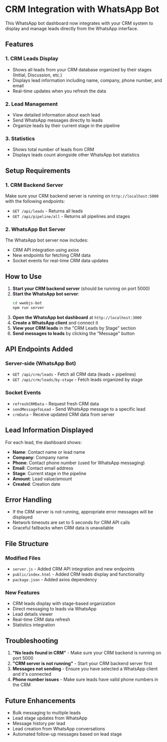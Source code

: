 # CRM Integration with WhatsApp Bot

This WhatsApp bot dashboard now integrates with your CRM system to display and manage leads directly from the WhatsApp interface.

## Features

### 1. CRM Leads Display
- Shows all leads from your CRM database organized by their stages (Initial, Discussion, etc.)
- Displays lead information including name, company, phone number, and email
- Real-time updates when you refresh the data

### 2. Lead Management
- View detailed information about each lead
- Send WhatsApp messages directly to leads
- Organize leads by their current stage in the pipeline

### 3. Statistics
- Shows total number of leads from CRM
- Displays leads count alongside other WhatsApp bot statistics

## Setup Requirements

### 1. CRM Backend Server
Make sure your CRM backend server is running on `http://localhost:5000` with the following endpoints:
- `GET /api/leads` - Returns all leads
- `GET /api/pipeline/all` - Returns all pipelines and stages

### 2. WhatsApp Bot Server
The WhatsApp bot server now includes:
- CRM API integration using axios
- New endpoints for fetching CRM data
- Socket events for real-time CRM data updates

## How to Use

1. **Start your CRM backend server** (should be running on port 5000)
2. **Start the WhatsApp bot server**:
   ```bash
   cd wwebjs-bot
   npm run server
   ```
3. **Open the WhatsApp bot dashboard** at `http://localhost:3000`
4. **Create a WhatsApp client** and connect it
5. **View your CRM leads** in the "CRM Leads by Stage" section
6. **Send messages to leads** by clicking the "Message" button

## API Endpoints Added

### Server-side (WhatsApp Bot)
- `GET /api/crm/leads` - Fetch all CRM data (leads + pipelines)
- `GET /api/crm/leads/by-stage` - Fetch leads organized by stage

### Socket Events
- `refreshCRMData` - Request fresh CRM data
- `sendMessageToLead` - Send WhatsApp message to a specific lead
- `crmData` - Receive updated CRM data from server

## Lead Information Displayed

For each lead, the dashboard shows:
- **Name**: Contact name or lead name
- **Company**: Company name
- **Phone**: Contact phone number (used for WhatsApp messaging)
- **Email**: Contact email address
- **Stage**: Current stage in the pipeline
- **Amount**: Lead value/amount
- **Created**: Creation date

## Error Handling

- If the CRM server is not running, appropriate error messages will be displayed
- Network timeouts are set to 5 seconds for CRM API calls
- Graceful fallbacks when CRM data is unavailable

## File Structure

### Modified Files
- `server.js` - Added CRM API integration and new endpoints
- `public/index.html` - Added CRM leads display and functionality
- `package.json` - Added axios dependency

### New Features
- CRM leads display with stage-based organization
- Direct messaging to leads via WhatsApp
- Lead details viewer
- Real-time CRM data refresh
- Statistics integration

## Troubleshooting

1. **"No leads found in CRM"** - Make sure your CRM backend is running on port 5000
2. **"CRM server is not running"** - Start your CRM backend server first
3. **Messages not sending** - Ensure you have selected a WhatsApp client and it's connected
4. **Phone number issues** - Make sure leads have valid phone numbers in the CRM

## Future Enhancements

- Bulk messaging to multiple leads
- Lead stage updates from WhatsApp
- Message history per lead
- Lead creation from WhatsApp conversations
- Automated follow-up messages based on lead stage 